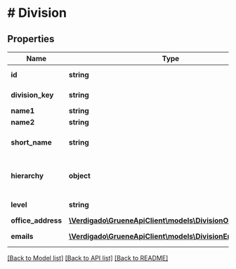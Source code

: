 # # Division

## Properties

Name | Type | Description | Notes
------------ | ------------- | ------------- | -------------
**id** | **string** | The division id |
**division_key** | **string** | The division key |
**name1** | **string** |  |
**name2** | **string** |  |
**short_name** | **string** | Descriptive name of the division. |
**hierarchy** | **object** | The root hierarchy the division belongs to |
**level** | **string** | Level in the hierarchy |
**office_address** | [**\Verdigado\GrueneApiClient\models\DivisionOfficeAddress**](DivisionOfficeAddress.md) |  |
**emails** | [**\Verdigado\GrueneApiClient\models\DivisionEmail[]**](DivisionEmail.md) | Email Addresses |

[[Back to Model list]](../../README.md#models) [[Back to API list]](../../README.md#endpoints) [[Back to README]](../../README.md)
